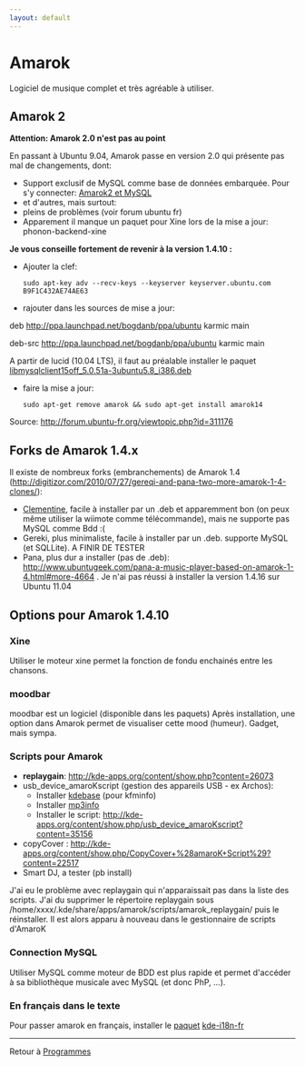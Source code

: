 ```yaml
---
layout: default
---
```


# Amarok

Logiciel de musique complet et très agréable à utiliser.

## Amarok 2

**Attention: Amarok 2.0 n'est pas au point**

En passant à Ubuntu 9.04, Amarok passe en version 2.0 qui présente pas
mal de changements, dont:

- Support exclusif de MySQL comme base de données embarquée. Pour s'y
  connecter: [Amarok2 et MySQL](Amarok2_et_MySQL)
- et d'autres, mais surtout:
- pleins de problèmes (voir forum ubuntu fr)
- Apparement il manque un paquet pour Xine lors de la mise a jour:
  phonon-backend-xine

**Je vous conseille fortement de revenir à la version 1.4.10 :**

- Ajouter la clef:

     `sudo apt-key adv --recv-keys --keyserver keyserver.ubuntu.com B9F1C432AE74AE63`

- rajouter dans les sources de mise a jour:

deb <http://ppa.launchpad.net/bogdanb/ppa/ubuntu> karmic main

deb-src <http://ppa.launchpad.net/bogdanb/ppa/ubuntu> karmic main

A partir de lucid (10.04 LTS), il faut au préalable installer le paquet
[libmysqlclient15off_5.0.51a-3ubuntu5.8_i386.deb](http://fr.archive.ubuntu.com/ubuntu/pool/main/m/mysql-dfsg-5.0/libmysqlclient15off_5.0.51a-3ubuntu5.8_i386.deb)

- faire la mise a jour:

     `sudo apt-get remove amarok && sudo apt-get install amarok14`

Source: <http://forum.ubuntu-fr.org/viewtopic.php?id=311176>

## Forks de Amarok 1.4.x

Il existe de nombreux forks (embranchements) de Amarok 1.4
(http://digitizor.com/2010/07/27/gereqi-and-pana-two-more-amarok-1-4-clones/):

- [Clementine](http://doc.ubuntu-fr.org/clementine), facile à installer par un .deb et apparemment bon (on peux même
  utiliser la wiimote comme télécommande), mais ne supporte pas MySQL
  comme Bdd :(
- Gereki, plus minimaliste, facile à installer par un .deb. supporte
  MySQL (et SQLLite). A FINIR DE TESTER
- Pana, plus dur a installer (pas de .deb):
  <http://www.ubuntugeek.com/pana-a-music-player-based-on-amarok-1-4.html#more-4664>
  . Je n'ai pas réussi à installer la version 1.4.16 sur Ubuntu 11.04

## Options pour Amarok 1.4.10

### Xine

Utiliser le moteur xine permet la fonction de fondu enchainés entre les
chansons.

### moodbar

moodbar est un logiciel (disponible dans les paquets) Après
installation, une option dans Amarok permet de visualiser cette mood
(humeur). Gadget, mais sympa.

### Scripts pour Amarok

- **replaygain**: <http://kde-apps.org/content/show.php?content=26073>
- usb_device_amaroKscript (gestion des appareils USB - ex Archos):
  - Installer [kdebase](apt://kdebase) (pour kfminfo)
  - Installer [mp3info](apt://mp3info)
  - Installer le script:
    <http://kde-apps.org/content/show.php/usb_device_amaroKscript?content=35156>
- copyCover :
  <http://kde-apps.org/content/show.php/CopyCover+%28amaroK+Script%29?content=22517>
- Smart DJ, a tester (pb install)

J'ai eu le problème avec replaygain qui n'apparaissait pas dans la liste
des scripts. J'ai du supprimer le répertoire replaygain sous
/home/xxxx/.kde/share/apps/amarok/scripts/amarok_replaygain/ puis le
réinstaller. Il est alors apparu à nouveau dans le gestionnaire de
scripts d'AmaroK

### Connection MySQL

Utiliser MySQL comme moteur de BDD est plus rapide et permet d'accéder à
sa bibliothèque musicale avec MySQL (et donc PhP, ...).

### En français dans le texte

Pour passer amarok en français, installer le [paquet](Paquet)
[kde-i18n-fr](apt://kde-i18n-fr)

------------------------------------------------------------------------

Retour à [Programmes](Programmes)
